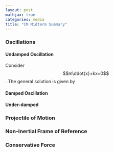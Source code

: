 ```yaml
---
layout: post
mathjax: true
categories: media
title: "CM Midterm Summary"
---
```


### Oscillations
#### Undamped Oscillation
Consider $$m\ddot{x}+kx=0$$. The general solution is given by 


#### Damped Oscillation
**Under-damped**




### Projectile of Motion


### Non-Inertial Frame of Reference


### Conservative Force
